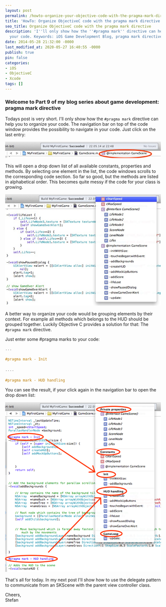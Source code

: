 ```yaml
---
layout: post
permalink: /howto-organize-your-objective-code-with-the-pragma-mark-directive/
title: 'HowTo: Organize ObjectiveC code with the pragma mark directive'
seo_title: Organize ObjectiveC code with the pragma mark directive
description: 'I''ll only show how the ''#pragma mark'' directive can help you to organize
  your code. Keywords: iOS Game Development Blog, pragma mark directive, ObjectiveC'
date: 2014-05-28 21:32:00 -0000
last_modified_at: 2020-05-27 16:40:55 -0000
publish: true
pin: false
categories:
- iOS
- ObjectiveC
- Xcode
tags: []
---
```

### Welcome to Part 9 of my blog series about game development: pragma mark directive

Todays post is very short. I'll only show how the ``#pragma mark`` directive can help you to organize your code. The navigation bar on top of the code window provides the possibility to navigate in your code. Just click on the last entry:

[![](/assets/wp-content/uploads/2014/05/Bildschirmfoto-2014-05-28-um-22.55.06-1.jpg)](/assets/wp-content/uploads/2014/05/Bildschirmfoto-2014-05-28-um-22.55.06-1.jpg)

This will open a drop down list of all available constants, properties and methods. By selecting one element in the list, the code windows scrolls to the corresponding code section. So far so good, but the methods are listed in alphabetical order. This becomes quite messy if the code for your class is growing.

[![](/assets/wp-content/uploads/2014/05/Bildschirmfoto-2014-05-28-um-22.55.18-1.jpg)](/assets/wp-content/uploads/2014/05/Bildschirmfoto-2014-05-28-um-22.55.18-1.jpg)

A better way to organize your code would be grouping elements by their context. For example all methods which belongs to the HUD should be grouped together. Luckily Objective C provides a solution for that: The ``#pragma mark`` directive.

Just enter some #pragma marks to your code:
```objectivec
...

#pragma mark - Init

....

#pragma mark - HUD handling
```

You can see the result, if your click again in the navigation bar to open the drop down list:

[![](/assets/wp-content/uploads/2014/05/Bildschirmfoto-2014-05-28-um-23.07.22.png)](/assets/wp-content/uploads/2014/05/Bildschirmfoto-2014-05-28-um-23.07.22.png)

That's all for today. In my next post I'll show how to use the delegate pattern to communicate from an SKScene with the parent view controller class.

Cheers,  
Stefan

